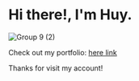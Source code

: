 # Hi there!, I'm Huy. 


![Group 9 (2)](https://github.com/trinhqhuy/trinhqhuy/assets/77260252/fc85dc78-23b6-4d69-9e69-85fd4bddbb72)


Check out my portfolio: <a href="https://trinhqhuy.glitch.me/">here link</a>

Thanks for visit my account!
